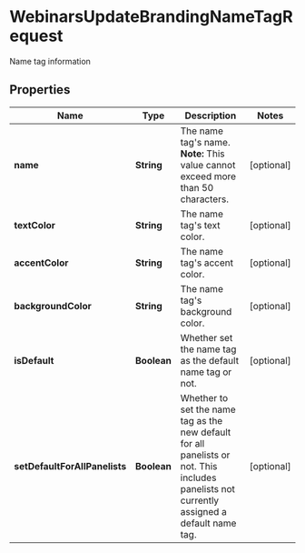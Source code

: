 

# WebinarsUpdateBrandingNameTagRequest

Name tag information

## Properties

| Name | Type | Description | Notes |
|------------ | ------------- | ------------- | -------------|
|**name** | **String** | The name tag&#39;s name.  **Note:** This value cannot exceed more than 50 characters. |  [optional] |
|**textColor** | **String** | The name tag&#39;s text color. |  [optional] |
|**accentColor** | **String** | The name tag&#39;s accent color. |  [optional] |
|**backgroundColor** | **String** | The name tag&#39;s background color. |  [optional] |
|**isDefault** | **Boolean** | Whether set the name tag as the default name tag or not. |  [optional] |
|**setDefaultForAllPanelists** | **Boolean** | Whether to set the name tag as the new default for all panelists or not. This includes panelists not currently assigned a default name tag. |  [optional] |



